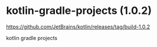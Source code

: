 # kotlin-gradle-projects (1.0.2)

https://github.com/JetBrains/kotlin/releases/tag/build-1.0.2

kotlin gradle projects
